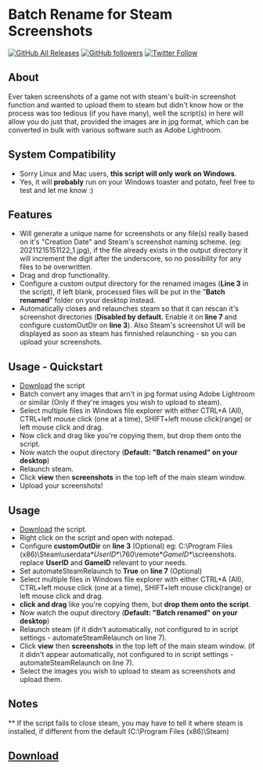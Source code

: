 # Batch Rename for Steam Screenshots
 [![GitHub All Releases](https://img.shields.io/github/downloads/Zafpyr/Batch-Rename-for-Steam-Screenshots/total)](https://somsubhra.github.io/github-release-stats/?username=Zafpyr&repository=Batch-Rename-for-Steam-Screenshots) [![GitHub followers](https://img.shields.io/github/followers/Zafpyr.svg?style=social&label=Follow)](https://github.com/Zafpyr) [![Twitter Follow](https://img.shields.io/twitter/follow/Zafpyr.svg?style=social&label=Follow)](https://twitter.com/Zafpyr)

## About
Ever taken screenshots of a game not with steam's built-in screenshot function and wanted to upload them to steam but didn't know how or the process was too tedious (if you have many), well the script(s) in here will allow you do just that, provided the images are in jpg format, which can be converted in bulk with various software such as Adobe Lightroom. 

## System Compatibility
- Sorry Linux and Mac users, **this script will only work on Windows**.
- Yes, it will **probably** run on your Windows toaster and potato, feel free to test and let me know :)

## Features
- Will generate a unique name for screenshots or any file(s) really based on it's "Creation Date" and Steam's screenshot naming scheme. (eg: 20211215151122_1.jpg), if the file already exists in the output directory it will increment the digit after the underscore, so no possibility for any files to be overwritten.
- Drag and drop functionality.
- Configure a custom output directory for the renamed images (**Line 3** in the script), if left blank, processed files will be put in the "**Batch renamed**" folder on your desktop instead.
- Automatically closes and relaunches steam so that it can rescan it's screenshot directories (**Disabled by default.** Enable it on **line 7** and configure customOutDir on **line 3**). Also Steam's screenshot UI will be displayed as soon as steam has finnished relaunching - so you can upload your screenshots.

## Usage - Quickstart
- [Download](https://github.com/Zafpyr/Batch-Rename-for-Steam-Screenshots/releases/download/v0.1-vbs-alpha/BatchRenameForSteamScreenshots.vbs) the script
- Batch convert any images that arn't in jpg format using Adobe Lightroom or similar (Only if they're images you wish to upload to steam).
- Select multiple files in Windows file explorer with either CTRL+A (All), CTRL+left mouse click (one at a time), SHIFT+left mouse click(range) or left mouse click and drag. 
- Now click and drag like you're copying them, but drop them onto the script.
- Now watch the ouput directory (**Default: "Batch renamed" on your desktop**)
- Relaunch steam.
- Click **view** then **screenshots** in the top left of the main steam window.
- Upload your screenshots!

## Usage
- [Download](https://github.com/Zafpyr/Batch-Rename-for-Steam-Screenshots/releases/download/v0.1-vbs-alpha/BatchRenameForSteamScreenshots.vbs) the script.
- Right click on the script and open with notepad.
- Configure **customOutDir** on **line 3** (Optional) eg: C:\Program Files (x86)\Steam\userdata\**UserID**\760\remote\**GameID**\screenshots.  replace **UserID** and **GameID** relevant to your needs. 
- Set automateSteamRelaunch to **True** on **line 7** (Optional)
- Select multiple files in Windows file explorer with either CTRL+A (All), CTRL+left mouse click (one at a time), SHIFT+left mouse click(range) or left mouse click and drag. 
- **click and drag** like you're copying them, but **drop them onto the script**.
- Now watch the ouput directory (**Default: "Batch renamed" on your desktop**)
- Relaunch steam (if it didn't automatically, not configured to in script settings - automateSteamRelaunch on line 7).
- Click **view** then **screenshots** in the top left of the main steam window. (if it didn't appear automatically, not configured to in script settings - automateSteamRelaunch on line 7).
- Select the images you wish to upload to steam as screenshots and upload them.

## Notes
** If the script fails to close steam, you may have to tell it where steam is installed, if different from the default (C:\Program Files (x86)\Steam)

## [Download](https://github.com/Zafpyr/Batch-Rename-for-Steam-Screenshots/releases/download/v0.1-vbs-alpha/BatchRenameForSteamScreenshots.vbs)
